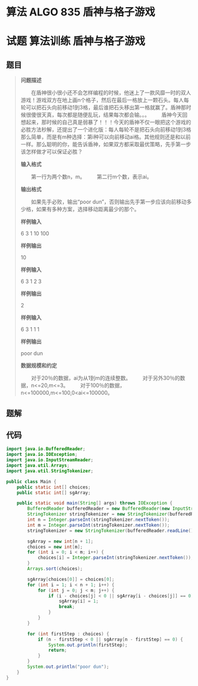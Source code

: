 # 算法 ALGO 835 盾神与格子游戏

# 试题 算法训练 盾神与格子游戏

## 题目

> **问题描述**
>
> 　　在盾神很小很小还不会怎样编程的时候，他迷上了一款风靡一时的双人游戏！游戏双方在地上画n个格子，然后在最后一格放上一颗石头。每人每轮可以把石头向前移动1到3格，最后谁把石头移出第一格就赢了。盾神那时候很傻很天真，每次都是随便乱玩，结果每次都会输。。。
> 　　盾神今天回想起来，那时候的自己真是弱暴了！！！今天的盾神不仅一眼把这个游戏的必胜方法秒解，还提出了一个进化版：每人每轮不是把石头向前移动1到3格那么简单，而是有m种选择：第i种可以向前移动ai格。其他规则还是和以前一样。那么聪明的你，能告诉盾神，如果双方都采取最优策略，先手第一步该怎样做才可以保证必胜？
>
> **输入格式**
>
> 　　第一行为两个数n，m。
> 　　第二行m个数，表示ai。
>
> **输出格式**
>
> 　　如果先手必败，输出“poor dun”，否则输出先手第一步应该向前移动多少格，如果有多种方案，选择移动距离最少的那个。
>
> **样例输入**
>
> 6 3
> 1 10 100
>
> **样例输出**
>
> 10
>
> **样例输入**
>
> 6 3
> 1 2 3
>
> **样例输出**
>
> 2
>
> **样例输入**
>
> 6 3
> 1 1 1
>
> **样例输出**
>
> poor dun
>
> **数据规模和约定**
>
> 　　对于20％的数据，ai为从1到m的连续整数。
> 　　对于另外30％的数据，n<=20,m<=3。
> 　　对于100％的数据，n<=100000,m<=100,0<ai<=100000。

## 题解

## 代码

```java
import java.io.BufferedReader;
import java.io.IOException;
import java.io.InputStreamReader;
import java.util.Arrays;
import java.util.StringTokenizer;

public class Main {
    public static int[] choices;
    public static int[] sgArray;

    public static void main(String[] args) throws IOException {
        BufferedReader bufferedReader = new BufferedReader(new InputStreamReader(System.in));
        StringTokenizer stringTokenizer = new StringTokenizer(bufferedReader.readLine());
        int n = Integer.parseInt(stringTokenizer.nextToken());
        int m = Integer.parseInt(stringTokenizer.nextToken());
        stringTokenizer = new StringTokenizer(bufferedReader.readLine());

        sgArray = new int[n + 1];
        choices = new int[m];
        for (int i = 0; i < m; i++) {
            choices[i] = Integer.parseInt(stringTokenizer.nextToken());
        }
        Arrays.sort(choices);

        sgArray[choices[0]] = choices[0];
        for (int i = 1; i < n + 1; i++) {
            for (int j = 0; j < m; j++) {
                if (i - choices[j] < 0 || sgArray[i - choices[j]] == 0) {
                    sgArray[i] = 1;
                    break;
                }
            }
        }

        for (int firstStep : choices) {
            if (n - firstStep < 0 || sgArray[n - firstStep] == 0) {
                System.out.println(firstStep);
                return;
            }
        }
        System.out.println("poor dun");
    }
}
```

